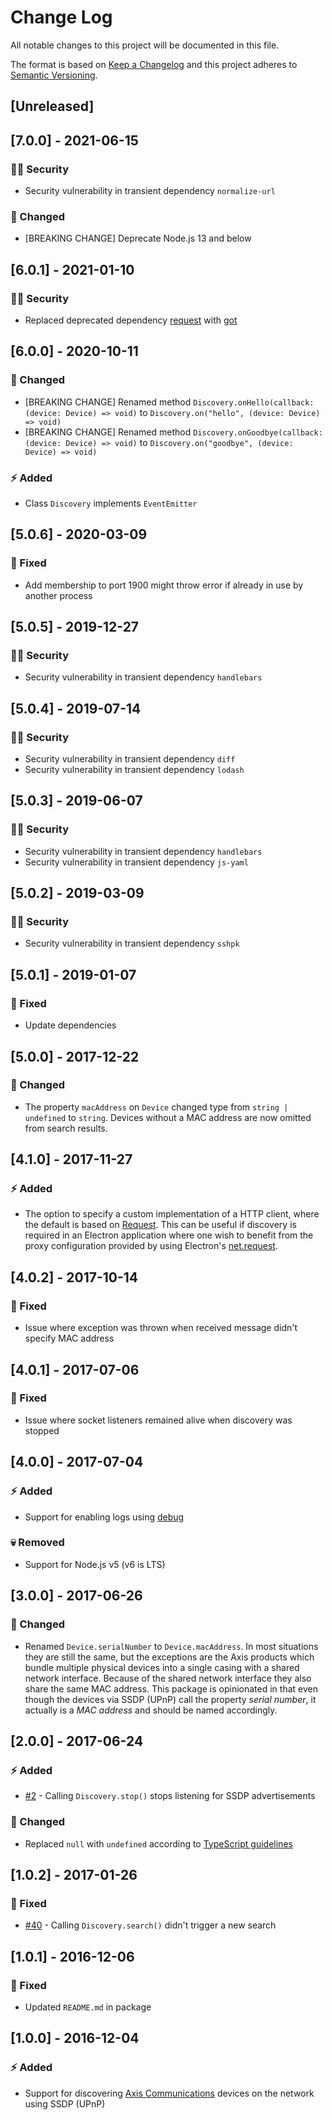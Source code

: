 # Change Log

All notable changes to this project will be documented in this file.

The format is based on [Keep a Changelog](http://keepachangelog.com/) and this project adheres to [Semantic Versioning](http://semver.org/).

## [Unreleased]

## [7.0.0] - 2021-06-15

### :policeman: Security

- Security vulnerability in transient dependency `normalize-url`

### :syringe: Changed

- [BREAKING CHANGE] Deprecate Node.js 13 and below

## [6.0.1] - 2021-01-10

### :policeman: Security

- Replaced deprecated dependency [request](https://github.com/request/request) with [got](https://github.com/sindresorhus/got)

## [6.0.0] - 2020-10-11

### :dizzy: Changed

- [BREAKING CHANGE] Renamed method `Discovery.onHello(callback: (device: Device) => void)` to `Discovery.on("hello", (device: Device) => void)`
- [BREAKING CHANGE] Renamed method `Discovery.onGoodbye(callback: (device: Device) => void)` to `Discovery.on("goodbye", (device: Device) => void)`

### :zap: Added

- Class `Discovery` implements `EventEmitter`

## [5.0.6] - 2020-03-09

### :syringe: Fixed

- Add membership to port 1900 might throw error if already in use by another process

## [5.0.5] - 2019-12-27

### :policeman: Security

- Security vulnerability in transient dependency `handlebars`

## [5.0.4] - 2019-07-14

### :policeman: Security

- Security vulnerability in transient dependency `diff`
- Security vulnerability in transient dependency `lodash`

## [5.0.3] - 2019-06-07

### :policeman: Security

- Security vulnerability in transient dependency `handlebars`
- Security vulnerability in transient dependency `js-yaml`

## [5.0.2] - 2019-03-09

### :policeman: Security

- Security vulnerability in transient dependency `sshpk`

## [5.0.1] - 2019-01-07

### :syringe: Fixed

- Update dependencies

## [5.0.0] - 2017-12-22

### :dizzy: Changed

- The property `macAddress` on `Device` changed type from `string | undefined` to `string`. Devices without a MAC address are now omitted from search results.

## [4.1.0] - 2017-11-27

### :zap: Added

- The option to specify a custom implementation of a HTTP client, where the default is based on [Request](https://www.npmjs.com/package/request). This can be useful if discovery is required in an Electron application where one wish to benefit from the proxy configuration provided by using Electron's [net.request](https://electronjs.org/docs/api/net).

## [4.0.2] - 2017-10-14

### :syringe: Fixed

- Issue where exception was thrown when received message didn't specify MAC address

## [4.0.1] - 2017-07-06

### :syringe: Fixed

- Issue where socket listeners remained alive when discovery was stopped

## [4.0.0] - 2017-07-04

### :zap: Added

- Support for enabling logs using [debug](https://github.com/visionmedia/debug)

### :skull: Removed

- Support for Node.js v5 (v6 is LTS)

## [3.0.0] - 2017-06-26

### :dizzy: Changed

- Renamed `Device.serialNumber` to `Device.macAddress`. In most situations they are still the same, but the exceptions are the Axis products which bundle multiple physical devices into a single casing with a shared network interface. Because of the shared network interface they also share the same MAC address. This package is opinionated in that even though the devices via SSDP (UPnP) call the property _serial number_, it actually is a _MAC address_ and should be named accordingly.

## [2.0.0] - 2017-06-24

### :zap: Added

- [#2](https://github.com/FantasticFiasco/axis-discovery-ssdp-js/issues/2) - Calling `Discovery.stop()` stops listening for SSDP advertisements

### :dizzy: Changed

- Replaced `null` with `undefined` according to [TypeScript guidelines](https://github.com/Microsoft/TypeScript/wiki/Coding-guidelines#null-and-undefined)

## [1.0.2] - 2017-01-26

### :syringe: Fixed

- [#40](https://github.com/FantasticFiasco/axis-discovery-ssdp-js/issues/40) - Calling `Discovery.search()` didn't trigger a new search

## [1.0.1] - 2016-12-06

### :syringe: Fixed

- Updated `README.md` in package

## [1.0.0] - 2016-12-04

### :zap: Added

- Support for discovering [Axis Communications](http://www.axis.com/) devices on the network using SSDP (UPnP)
